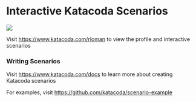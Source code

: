 # Interactive Katacoda Scenarios

[![](http://shields.katacoda.com/katacoda/rloman/count.svg)](https://www.katacoda.com/rloman "Get your profile on Katacoda.com")

Visit https://www.katacoda.com/rloman to view the profile and interactive scenarios

### Writing Scenarios
Visit https://www.katacoda.com/docs to learn more about creating Katacoda scenarios

For examples, visit https://github.com/katacoda/scenario-example
